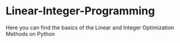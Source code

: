 # Linear-Integer-Programming
Here you can find the basics of the Linear and Integer Optimization Methods on Python